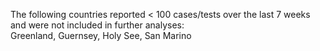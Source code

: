 The following countries reported < 100 cases/tests over the last 7 weeks and were not included in further analyses:<br>Greenland, Guernsey, Holy See, San Marino
<br>
